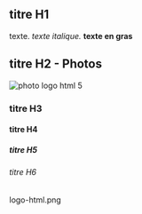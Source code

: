 <!DOCTYPE html>
<html lang="en">
<head>
    <meta charset="UTF-8">
    <meta name="viewport" content="width=device-width, initial-scale=1.0">
    <!-- titre de la page -->
    <title>Apprentissage html</title>
    <!-- icone de l'onglet -->
    <link rel="shortcut" href="logo-html.png">
</head>
<body>
    <section>
        <div>
            <h1>titre H1</h1>
            <p>texte. <em>texte italique.</em> <strong>texte en gras</strong> </p>
        </div>
        <div>
            <h2>titre H2 - Photos</h2>
            <img src="![logo-html](https://user-images.githubusercontent.com/129393483/230386061-04802437-bc0d-433c-9ca6-a3e409b04bd0.png)" alt="photo logo html 5">
        </div> 
        <div>
            <h3>titre H3</h3>
        </div> 
        <div>
            <h4>titre H4</h4>
        </div> 
        <div>
            <h5>titre H5</h5>
        </div> 
        <div>
            <h6>titre H6</h6>
        </div>
    </section>
</body>
</html>
logo-html.png

